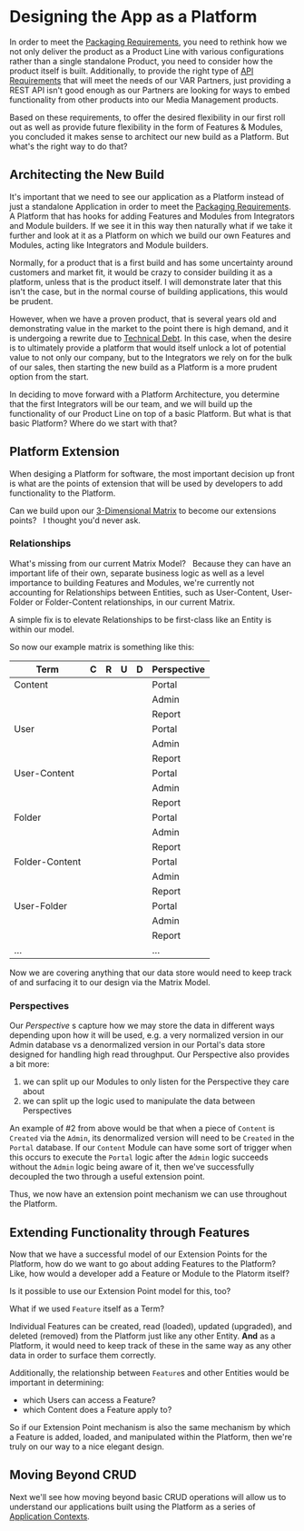 # Designing the App as a Platform

In order to meet the [Packaging Requirements](reqs.md#packaging-requirements), you need to rethink
how we not only deliver the product as a Product Line with various configurations  rather than a
single standalone Product, you need to
consider how the product itself is built.  Additionally, to provide the right type of [API Requirements](reqs.md#api-requirements)
that will meet the needs of our VAR Partners, just providing a REST API isn't good enough as
our Partners are looking for ways to embed functionality from other products into our Media
Management products.

Based on these requirements, to offer the desired flexibility in our first roll out as well as
provide future flexibility in the form of Features & Modules, you concluded it makes sense to
architect our new build as a Platform.  But what's the right way to do that?

## Architecting the New Build

It's important that we need to see our application as a Platform instead of just a standalone
Application in order to meet the [Packaging Requirements](reqs.md#packaging-requirements).  A Platform that has hooks for adding Features and Modules from Integrators and
Module builders.  If we see it in this way then naturally what if we take it further and look
at it as a Platform on which we build our own Features and Modules, acting like Integrators and
Module builders.

Normally, for a product that is a first build and has some uncertainty around customers and market
fit, it would be crazy to consider building it as a platform, unless that is the product itself.
I will demonstrate later that this isn't the case, but in the normal course of building applications, this would be prudent.

However, when we have a proven product, that is several years old and demonstrating value in the market to the point there is high demand, and it is undergoing a rewrite due to [Technical Debt](problem.md#tech-debt).  In this case, when the desire is to ultimately provide a platform that
would itself unlock a lot of potential value to not only our company, but to the Integrators we
rely on for the bulk of our sales, then starting the new build as a Platform is a more prudent
option from the start.

In deciding to move forward with a Platform Architecture, you determine that the first Integrators
will be our team, and we will build up the functionality of our Product Line on top of a basic
Platform.  But what is that basic Platform?  Where do we start with that?

## Platform Extension

When desiging a Platform for software, the most important decision up front is what are the points
of extension that will be used by developers to add functionality to the Platform.

Can we build upon our [3-Dimensional Matrix](matrix.md) to become our extensions points?  
I thought you'd never ask.

### Relationships

What's missing from our current Matrix Model?  
Because they can have an important life of their own, separate business logic as well as a level
importance to building Features and Modules, we're currently not accounting for Relationships between
Entities, such as User-Content, User-Folder or Folder-Content relationships, in our current Matrix.

A simple fix is to elevate Relationships to be first-class like an Entity is within our model.

So now our example matrix is something like this:

| Term           | C | R | U | D | Perspective |
|----------------|---|---|---|---|-------------|
| Content        |   |   |   |   | Portal      |
|                |   |   |   |   | Admin       |
|                |   |   |   |   | Report      |
| User           |   |   |   |   | Portal      |
|                |   |   |   |   | Admin       |
|                |   |   |   |   | Report      |
| User-Content   |   |   |   |   | Portal      |
|                |   |   |   |   | Admin       |
|                |   |   |   |   | Report      |
| Folder         |   |   |   |   | Portal      |
|                |   |   |   |   | Admin       |
|                |   |   |   |   | Report      |
| Folder-Content |   |   |   |   | Portal      |
|                |   |   |   |   | Admin       |
|                |   |   |   |   | Report      |
| User-Folder    |   |   |   |   | Portal      |
|                |   |   |   |   | Admin       |
|                |   |   |   |   | Report      |
| …              |   |   |   |   | …           |

Now we are covering anything that our data store would need to keep track of and surfacing it to
our design via the Matrix Model.

### Perspectives

Our _Perspective_ s capture how we may store the data in different ways depending upon how
it will be used, e.g. a very normalized version in our Admin database vs a denormalized version in
our Portal's data store designed for handling high read throughput.  Our Perspective also provides
a bit more:

1. we can split up our Modules to only listen for the Perspective they care about
2. we can split up the logic used to manipulate the data between Perspectives

An example of #2 from above would be that when a piece of `Content` is `Created` via the `Admin`,
its denormalized version will need to be `Created` in the `Portal` database.  If our `Content`
Module can have some sort of trigger when this occurs to execute the `Portal` logic after the
`Admin` logic succeeds without the `Admin` logic being aware of it, then we've successfully
decoupled the two through a useful extension point.

Thus, we now have an extension point mechanism we can use throughout the Platform.

## Extending Functionality through Features

Now that we have a successful model of our Extension Points for the Platform, how do we want to go
about adding Features to the Platform?  Like, how would a developer add a Feature or Module to the
Platorm itself?

Is it possible to use our Extension Point model for this, too?

What if we used `Feature` itself as a Term?

Individual Features can be created, read (loaded), updated (upgraded), and deleted (removed) from
the Platform just like any other Entity.  **And** as a Platform, it would need to keep track of
these in the same way as any other data in order to surface them correctly.

Additionally, the relationship between `Feature`s and other Entities would be important in
determining:

* which Users can access a Feature?
* which Content does a Feature apply to?

So if our Extension Point mechanism is also the same mechanism by which a Feature is added,
loaded, and manipulated within the Platform, then we're truly on our way to a nice elegant design.

## Moving Beyond CRUD

Next we'll see how moving beyond basic CRUD operations will allow us to understand our
applications built using the Platform as a series of [Application Contexts](appcons.md).
